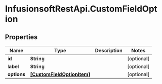 # InfusionsoftRestApi.CustomFieldOption

## Properties
Name | Type | Description | Notes
------------ | ------------- | ------------- | -------------
**id** | **String** |  | [optional] 
**label** | **String** |  | [optional] 
**options** | [**[CustomFieldOptionItem]**](CustomFieldOptionItem.md) |  | [optional] 


